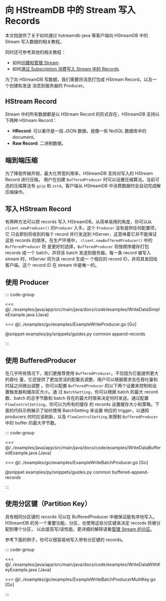 # 向 HStreamDB 中的 Stream 写入 Records

本文档提供了关于如何通过 hstreamdb-java 等客户端向 HStreamDB 中的 Stream 写入数据的相关教程。

同时还可参考其他的相关教程：

- 如何[创建和管理 Stream](stream.md).
- 如何[通过 Subscription 消费写入 Stream 中的 Records](../receive/consume.md).

为了向 HStreamDB 写数据，我们需要将消息打包成 HStream Record，以及一个创建和发送
消息到服务器的 Producer。

## HStream Record

Stream 中的所有数据都是以 HStream Record 的形式存在，HStreamDB 支持以下两种
HStream Record：

- **HRecord**: 可以看作是一段 JSON 数据，就像一些 NoSQL 数据库中的 document。
- **Raw Record**: 二进制数据。

## 端到端压缩

为了降低传输开销，最大化带宽利用率，HStreamDB 支持对写入的 HStream Record 进行压缩。
用户在创建 `BufferedProducer` 时可以设置压缩算法。当前可选的压缩算法有
`gzip` 和 `zstd`。客户端从 HStreamDB 中消费数据时会自动完成解压缩操作。

## 写入 HStream Record

有两种方法可以把 records 写入 HStreamDB。从简单易用的角度，你可以从
`client.newProducer()` 的`Producer` 入手。这个 `Producer` 没有提供任何配置项，它
只会即刻将收到的每个 record 并行发送到 HServer，这意味着它并不能保证这些 records
的顺序。在生产环境中， `client.newBufferedProducer()` 中的 `BufferedProducer` 将
是更好的选择，`BufferedProducer` 将按顺序缓存打包 records 成一个 batch，并将该
batch 发送到服务器。每一条 record 被写入 stream 时，HServer 将为该 record 生成一
个相应的 record ID，并将其发回给客户端。这个 record ID 在 stream 中是唯一的。

## 使用 Producer

::: code-group

<<< @/../examples/java/app/src/main/java/docs/code/examples/WriteDataSimpleExample.java [Java]

<<< @/../examples/go/examples/ExampleWriteProducer.go [Go]

@snippet examples/py/snippets/guides.py common append-records

:::

## 使用 BufferedProducer

在几乎所有情况下，我们更推荐使用 `BufferedProducer`。不仅因为它能提供更大的吞吐
量，它还提供了更加灵活的配置去调整，用户可以根据需求去在吞吐量和时延之间做出调整
。你可以配置 `BufferedProducer` 的以下两个设置来控制和设置触发器和缓存区大小。通
过 `BatchSetting`，你可以根据 batch 的最大 record 数、batch 的总字节数和 batch
存在的最大时限来决定何时发送。通过配置 `FlowControlSetting`，你可以为所有的缓存
的 records 设置缓存大小和策略。下面的代码示例展示了如何使用 BatchSetting 来设置
响应的 trigger，以通知 producers 何时应该刷新，以及 `FlowControlSetting` 来限制
`BufferedProducer` 中的 buffer 的最大字节数。

::: code-group

<<< @/../examples/java/app/src/main/java/docs/code/examples/WriteDataBufferedExample.java [Java]

<<< @/../examples/go/examples/ExampleWriteBatchProducer.go [Go]

@snippet examples/py/snippets/guides.py common buffered-append-records

:::

## 使用分区键（Partition Key）

具有相同分区键的 records 可以在 BufferedProducer 中被保证能有序地写入。HStreamDB
的另一个重要功能，分区，也使用这些分区键来决定 records 将被分配到哪个分区，
以此提高写/读性能。更详细的解释请看[管理 Stream 的分区](shards.md)。

参考下面的例子，你可以很容易地写入带有分区键的 records。

::: code-group

<<< @/../examples/java/app/src/main/java/docs/code/examples/WriteDataWithKeyExample.java [Java]

<<< @/../examples/go/examples/ExampleWriteBatchProducerMultiKey.go [Go]

:::
